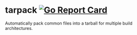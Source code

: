 # tarpack [![Go Report Card](http://goreportcard.com/badge/jackspirou/tarpack)](http://goreportcard.com/report/jackspirou/tarpack)
Automatically pack common files into a tarball for multiple build architectures.
